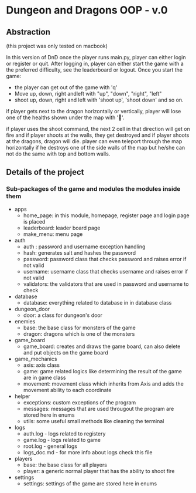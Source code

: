 # Dungeon and Dragons OOP - v.0

## Abstraction

(this project was only tested on macbook)

In this version of DnD once the player runs main.py, player can either login or 
register or quit.
After logging in, player can either start the game with a the preferred
difficulty, see the leaderboard or logout.
Once you start the game:

- the player can get out of the game with 'q'
- Move up, down, right andleft with "up", "down", "right", "left"
- shoot up, down, right and left with 'shoot up', 'shoot down' and so on.

if player gets next to the dragon horizontally or vertically, player will lose
one of the healths shown under the map with '💜'.

if player uses the shoot command, the next 2 cell in that direction will get on
fire and if player shoots at the walls, they get destroyed and if player shoots
at the dragons, dragon will die.
player can even teleport through the map horizontally if he destroys one of the
side walls of the map but he/she can not do the same with top and bottom walls.

## Details of the project

### Sub-packages of the game and modules the modules inside them

- apps
  - home_page: in this module, homepage, register page and login page is placed
  - leaderboard: leader board page
  - make_menu: menu page
- auth
  - auth : password and username exception handling
  - hash: generates salt and hashes the password
  - password: password class that checks password and raises error if not valid
  - username: username class that checks username and raises error if not valid
  - validators: the validators that are used in password and username to check
- database
  - database: everything related to database in in database class
- dungeon_door
  - door: a class for dungeon's door
- enemies
  - base: the base class for monsters of the game
  - dragon: dragons which is one of the monsters
- game_board
  - game_board: creates and draws the game board, can also delete and put objects on the game board
- game_mechanics
  - axis: axis class
  - game: game related logics like determining the result of the game are in game class
  - movement: movement class which inherits from Axis and adds the movement ability to each coordinate
- helper
  - exceptions: custom exceptions of the program
  - messages: messages that are used througout the program are stored here in enums
  - utils: some useful small methods like cleaning the terminal
- logs
  - auth.log - logs related to registery
  - game.log - logs related to game
  - root.log - general logs
  - logs_doc.md - for more info about logs check this file
- players
  - base: the base class for all players
  - player: a generic normal player that has the ability to shoot fire
- settings
  - settings: settings of the game are stored here in enums